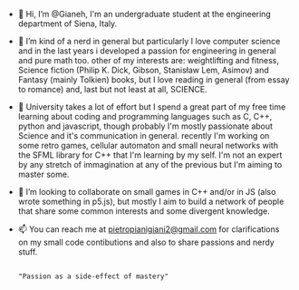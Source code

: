 - 👋 Hi, I’m @Gianeh, I'm an undergraduate student at the engineering department of Siena, Italy.
 
- 👀 I’m kind of a nerd in general but particularly I love computer science and in the last years i developed a passion for engineering in general and pure math too.
      other of my interests are: weightlifting and fitness, Science fiction (Philip K. Dick, Gibson, Stanisław Lem, Asimov) and Fantasy (mainly Tolkien) books, but
      I love reading in general (from essay to romance) and, last but not least at all, SCIENCE.

- 🌱 University takes a lot of effort but I spend a great part of my free time learning about coding and programming languages such as C, C++, python and javascript,
      though probably I'm mostly passionate about Science and it's communication in general. recently I'm working on some retro games, cellular automaton and small neural 
      networks with the SFML library for C++ that I'm learning by my self. I'm not an expert by any stretch of immagination at any of the previous but I'm aiming to 
      master some. 

- 💞️ I’m looking to collaborate on small games in C++ and/or in JS (also wrote something in p5.js), but mostly I aim to build a network of people that share some common
     interests and some divergent knowledge.

- 📫 You can reach me at pietropianigiani2@gmail.com for clarifications on my small code contibutions and also to share passions and nerdy stuff.
  
                                                                    "Passion as a side-effect of mastery"
